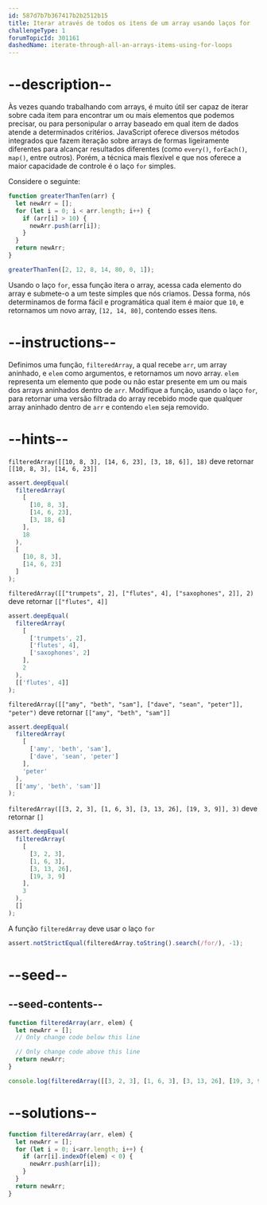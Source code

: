 ```yaml
---
id: 587d7b7b367417b2b2512b15
title: Iterar através de todos os itens de um array usando laços for
challengeType: 1
forumTopicId: 301161
dashedName: iterate-through-all-an-arrays-items-using-for-loops
---
```


# --description--

Às vezes quando trabalhando com arrays, é muito útil ser capaz de iterar sobre cada item para encontrar um ou mais elementos que podemos precisar, ou para personipular o array baseado em qual item de dados atende a determinados critérios. JavaScript oferece diversos métodos integrados que fazem iteração sobre arrays de formas ligeiramente diferentes para alcançar resultados diferentes (como `every()`, `forEach()`, `map()`, entre outros). Porém, a técnica mais flexível e que nos oferece a maior capacidade de controle é o laço `for` simples.

Considere o seguinte:

```js
function greaterThanTen(arr) {
  let newArr = [];
  for (let i = 0; i < arr.length; i++) {
    if (arr[i] > 10) {
      newArr.push(arr[i]);
    }
  }
  return newArr;
}

greaterThanTen([2, 12, 8, 14, 80, 0, 1]);
```

Usando o laço `for`, essa função itera o array, acessa cada elemento do array e submete-o a um teste simples que nós criamos. Dessa forma, nós determinamos de forma fácil e programática qual item é maior que `10`, e retornamos um novo array, `[12, 14, 80]`, contendo esses itens.

# --instructions--

Definimos uma função, `filteredArray`, a qual recebe `arr`, um array aninhado, e `elem` como argumentos, e retornamos um novo array. `elem` representa um elemento que pode ou não estar presente em um ou mais dos arrays aninhados dentro de `arr`. Modifique a função, usando o laço `for`, para retornar uma versão filtrada do array recebido mode que qualquer array aninhado dentro de `arr` e contendo `elem` seja removido.

# --hints--

`filteredArray([[10, 8, 3], [14, 6, 23], [3, 18, 6]], 18)` deve retornar `[[10, 8, 3], [14, 6, 23]]`

```js
assert.deepEqual(
  filteredArray(
    [
      [10, 8, 3],
      [14, 6, 23],
      [3, 18, 6]
    ],
    18
  ),
  [
    [10, 8, 3],
    [14, 6, 23]
  ]
);
```

`filteredArray([["trumpets", 2], ["flutes", 4], ["saxophones", 2]], 2)` deve retornar `[["flutes", 4]]`

```js
assert.deepEqual(
  filteredArray(
    [
      ['trumpets', 2],
      ['flutes', 4],
      ['saxophones', 2]
    ],
    2
  ),
  [['flutes', 4]]
);
```

`filteredArray([["amy", "beth", "sam"], ["dave", "sean", "peter"]], "peter")` deve retornar `[["amy", "beth", "sam"]]`

```js
assert.deepEqual(
  filteredArray(
    [
      ['amy', 'beth', 'sam'],
      ['dave', 'sean', 'peter']
    ],
    'peter'
  ),
  [['amy', 'beth', 'sam']]
);
```

`filteredArray([[3, 2, 3], [1, 6, 3], [3, 13, 26], [19, 3, 9]], 3)` deve retornar `[]`

```js
assert.deepEqual(
  filteredArray(
    [
      [3, 2, 3],
      [1, 6, 3],
      [3, 13, 26],
      [19, 3, 9]
    ],
    3
  ),
  []
);
```

A função `filteredArray` deve usar o laço `for`

```js
assert.notStrictEqual(filteredArray.toString().search(/for/), -1);
```

# --seed--

## --seed-contents--

```js
function filteredArray(arr, elem) {
  let newArr = [];
  // Only change code below this line

  // Only change code above this line
  return newArr;
}

console.log(filteredArray([[3, 2, 3], [1, 6, 3], [3, 13, 26], [19, 3, 9]], 3));
```

# --solutions--

```js
function filteredArray(arr, elem) {
  let newArr = [];
  for (let i = 0; i<arr.length; i++) {
    if (arr[i].indexOf(elem) < 0) {
      newArr.push(arr[i]);
    }
  }
  return newArr;
}
```
